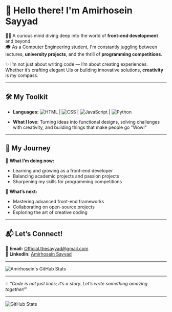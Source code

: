 # 🌟 Hello there! I'm Amirhosein Sayyad  

👨‍💻 A curious mind diving deep into the world of **front-end development** and beyond.  
🎓 As a Computer Engineering student, I'm constantly juggling between lectures, **university projects**, and the thrill of **programming competitions**.  

✨ I’m not just about writing code — I’m about creating experiences. Whether it’s crafting elegant UIs or building innovative solutions, **creativity** is my compass.  

---

## 🛠️ My Toolkit
- **Languages:** ![HTML](https://img.shields.io/badge/-HTML-orange) | ![CSS](https://img.shields.io/badge/-CSS-blue) | ![JavaScript](https://img.shields.io/badge/-JavaScript-yellow)
 | ![Python](https://img.shields.io/badge/-Python-green)
 
- **What I love:** Turning ideas into functional designs, solving challenges with creativity, and building things that make people go "Wow!"  

---

## 🚀 My Journey
🔭 **What I’m doing now:**  
- Learning and growing as a front-end developer  
- Balancing academic projects and passion projects  
- Sharpening my skills for programming competitions  

🌱 **What’s next:**  
- Mastering advanced front-end frameworks  
- Collaborating on open-source projects  
- Exploring the art of creative coding  

---

## 📬 Let’s Connect!
📧 **Email:** [Official.thesayyad@gmail.com](mailto:Official.thesayyad@gmail.com)  
🔗 **LinkedIn:** [Amirhosein Sayyad](https://www.linkedin.com/in/amirhosein-sayyad-356580244/)  

---

![Amirhosein's GitHub Stats](https://github-readme-stats.vercel.app/api?username=your-github-username&show_icons=true&theme=radical)  

---

💡 *“Code is not just lines; it’s a story. Let’s write something amazing together!”*  


---

![GitHub Stats](https://github-readme-stats.vercel.app/api?username=TheSayyad&show_icons=true&theme=radical)


<!---
TheSayyad/TheSayyad is a ✨ special ✨ repository because its `README.md` (this file) appears on your GitHub profile.
You can click the Preview link to take a look at your changes.
--->
